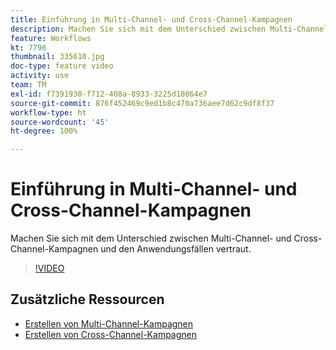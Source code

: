 ```yaml
---
title: Einführung in Multi-Channel- und Cross-Channel-Kampagnen
description: Machen Sie sich mit dem Unterschied zwischen Multi-Channel- und Cross-Channel-Kampagnen und den Anwendungsfällen vertraut.
feature: Workflows
kt: 7796
thumbnail: 335610.jpg
doc-type: feature video
activity: use
team: TM
exl-id: f7391930-f712-408a-8933-3225d10864e7
source-git-commit: 876f452469c9ed1b8c470a736aee7d62c9df8f37
workflow-type: ht
source-wordcount: '45'
ht-degree: 100%

---
```


# Einführung in Multi-Channel- und Cross-Channel-Kampagnen

Machen Sie sich mit dem Unterschied zwischen Multi-Channel- und Cross-Channel-Kampagnen und den Anwendungsfällen vertraut.

>[!VIDEO](https://video.tv.adobe.com/v/335610?quality=12)

## Zusätzliche Ressourcen

* [Erstellen von Multi-Channel-Kampagnen](/help/orchestrate-campaigns/multi-channel-campaigns.md)
* [Erstellen von Cross-Channel-Kampagnen](/help/orchestrate-campaigns/cross-channel-campaigns.md)
